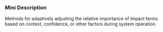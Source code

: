 ### Mini Description

Methods for adaptively adjusting the relative importance of impact terms based on context, confidence, or other factors during system operation.
